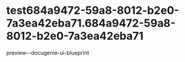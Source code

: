 # test684a9472-59a8-8012-b2e0-7a3ea42eba71.684a9472-59a8-8012-b2e0-7a3ea42eba71
preview--docugenie-ui-blueprint

